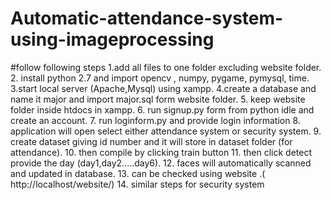 # Automatic-attendance-system-using-imageprocessing
#follow following steps
1.add all files to one folder excluding website folder.
2. install python 2.7 and import opencv , numpy, pygame, pymysql, time. 
3.start local server (Apache,Mysql) using xampp. 
4.create a database and name it major and import major.sql form website folder. 
5. keep website folder inside htdocs in xampp. 
6. run signup.py form from python idle and create an account. 
7. run loginform.py and provide login information 
8. application will open select either attendance system or security system. 
9. create dataset giving id number and it will store in dataset folder (for attendance). 
10. then compile by clicking train button 
11. then click detect provide the day (day1,day2.....day6). 
12. faces will automatically scanned and updated in database. 
13. can be checked using website .( http://localhost/website/) 
14. similar steps for security system
